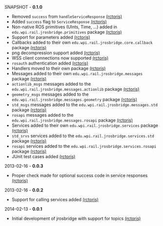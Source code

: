 SNAPSHOT - **0.1.0**
 * Removed `success` from `handleServiceResponse` [(rctoris)](https://github.com/rctoris/)
 * Added `success` flag to `ServiceResponse` [(rctoris)](https://github.com/rctoris/)
 * Non-native ROS primitives (UInts, Time, ...) added in `edu.wpi.rail.jrosbridge.primitives` package [(rctoris)](https://github.com/rctoris/)
 * Support for parameters added [(rctoris)](https://github.com/rctoris/)
 * Callbacks added to their own `edu.wpi.rail.jrosbridge.core.callback` package [(rctoris)](https://github.com/rctoris/)
 * png decompression support added [(rctoris)](https://github.com/rctoris/)
 * WSS client connections now supported [(rctoris)](https://github.com/rctoris/)
 * `rosauth` authentication added [(rctoris)](https://github.com/rctoris/)
 * Handlers moved to their own package [(rctoris)](https://github.com/rctoris/)
 * Messages added to their own `edu.wpi.rail.jrosbridge.messages` package [(rctoris)](https://github.com/rctoris/)
 * `actionlib_msgs` messages added to the `edu.wpi.rail.jrosbridge.messages.actionlib` package [(rctoris)](https://github.com/rctoris/)
 * `geometry_msgs` messages added to the `edu.wpi.rail.jrosbridge.messages.geometry` package [(rctoris)](https://github.com/rctoris/)
 * `std_msgs` messages added to the `edu.wpi.rail.jrosbridge.messages.std` package [(rctoris)](https://github.com/rctoris/)
 * `rosapi` messages added to the `edu.wpi.rail.jrosbridge.messages.rosapi` package [(rctoris)](https://github.com/rctoris/)
 * Services added to their own `edu.wpi.rail.jrosbridge.services` package [(rctoris)](https://github.com/rctoris/)
 * `std_srvs` services added to the `edu.wpi.rail.jrosbridge.services.std` package [(rctoris)](https://github.com/rctoris/)
 * `rosapi` services added to the `edu.wpi.rail.jrosbridge.services.rosapi` package [(rctoris)](https://github.com/rctoris/)
 * JUnit test cases added [(rctoris)](https://github.com/rctoris/)

2013-02-16 - **0.0.3**
 * Proper check made for optional success code in service responses [(rctoris)](https://github.com/rctoris/)

2013-02-16 - **0.0.2**
 * Support for calling services added [(rctoris)](https://github.com/rctoris/)

2014-02-13 - **0.0.1**
 * Initial development of jrosbridge with support for topics [(rctoris)](https://github.com/rctoris/)
